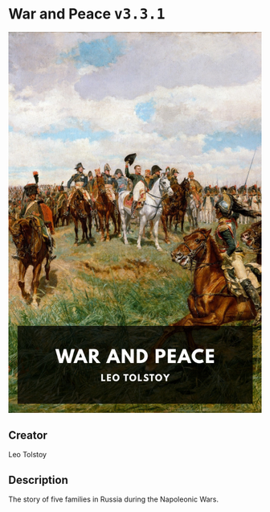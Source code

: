 
# War and Peace <kbd>v3.3.1</kbd>

<center>
  <img src="./cover-1024.jpg"/>
</center>

## Creator
Leo Tolstoy

## Description
The story of five families in Russia during the Napoleonic Wars.
